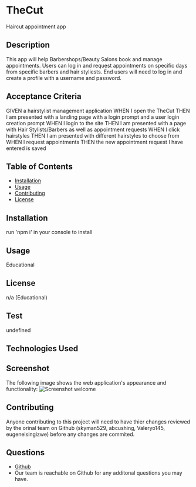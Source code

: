 # TheCut
Haircut appointment app

## Description
This app will help Barbershops/Beauty Salons book and manage appointments. Users can log in and request appointments on specific days from specific barbers and hair styliests. End users will need to log in and create a profile with a username and password.
  
## Acceptance Criteria

GIVEN a hairstylist management application
WHEN I open the TheCut
THEN I am presented with a landing page with a login prompt and a user login creation prompt
WHEN I login to the site
THEN I am presented with a page with Hair Stylists/Barbers as well as appointment requests
WHEN I click hairstyles
THEN I am presented with different hairstyles to choose from
WHEN I request appointments
THEN the new appointment request I have entered is saved
  
## Table of Contents
  * [Installation](#installation)
  * [Usage](#usage)
  * [Contributing](#contributing)
  * [License](#license)
  
## Installation
  run 'npm i' in your console to install
  
## Usage
Educational

## License
n/a (Educational)
   
## Test
undefined

## Technologies Used

## Screenshot

The following image shows the web application's appearance and functionality:
![Screenshot welcome](https://user-images.githubusercontent.com/110436164/204966790-375e7561-1c1a-4d56-b840-12b5a8c7c84e.png)



## Contributing
Anyone contributing to this project will need to have thier changes reviewed by the orinal team on Github (skyman529, abcushing, Valeryo145, eugeneisingizwe) before   any changes are commited.

 ## Questions
  * [Github](https://github.com/skyman529/TheCut)
  * Our team is reachable on Github for any additonal questions you may have.

